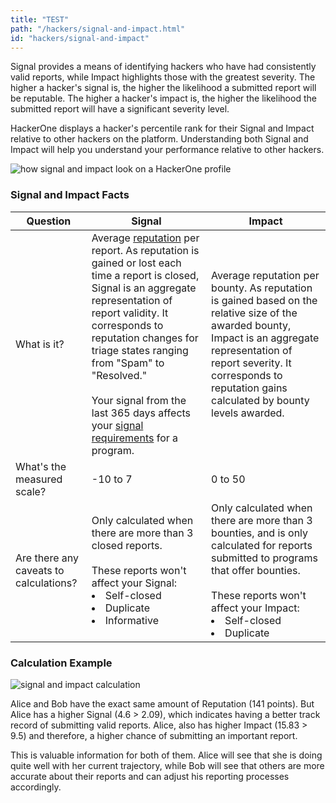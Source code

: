 ```yaml
---
title: "TEST"
path: "/hackers/signal-and-impact.html"
id: "hackers/signal-and-impact"
---
```


Signal provides a means of identifying hackers who have had consistently valid reports, while Impact highlights those with the greatest severity.  The higher a hacker's signal is, the higher the likelihood a submitted report will be reputable. The higher a hacker's impact is, the higher the likelihood the submitted report will have a significant severity level.

HackerOne displays a hacker's percentile rank for their Signal and Impact relative to other hackers on the platform. Understanding both Signal and Impact will help you understand your performance relative to other hackers.

![how signal and impact look on a HackerOne profile](./images/sig-impact-rep-stats.png)

### Signal and Impact Facts
Question  | Signal | Impact
-- | ------ | -------
What is it? | Average [reputation](/hackers/reputation.html) per report. As reputation is gained or lost each time a report is closed, Signal is an aggregate representation of report validity. It corresponds to reputation changes for triage states ranging from "Spam" to "Resolved." <br><br>Your signal from the last 365 days affects your [signal requirements](/hackers/restricted-from-submissions.html#signal-requirements) for a program.  | Average reputation per bounty. As reputation is gained based on the relative size of the awarded bounty, Impact is an aggregate representation of report severity. It corresponds to reputation gains calculated by bounty levels awarded.
What's the measured scale? | -10 to 7 | 0 to 50
Are there any caveats to calculations? | Only calculated when there are more than 3 closed reports.<br><br>These reports won't affect your Signal:<li>Self-closed <li>Duplicate <li>Informative | Only calculated when there are more than 3 bounties, and is only calculated for reports submitted to programs that offer bounties.<br><br>These reports won't affect your Impact: <li>Self-closed <li>Duplicate

### Calculation Example
![signal and impact calculation](./images/rep_signal_impact_chart.png)

Alice and Bob have the exact same amount of Reputation (141 points). But Alice has a higher Signal (4.6 > 2.09), which indicates having a better track record of submitting valid reports. Alice, also has higher Impact (15.83 > 9.5) and therefore, a higher chance of submitting an important report.

This is valuable information for both of them. Alice will see that she is doing quite well with her current trajectory, while Bob will see that others are more accurate about their reports and can adjust his reporting processes accordingly.

